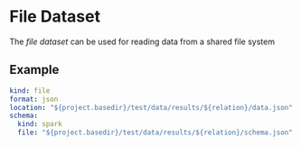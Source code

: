 # File Dataset

The *file dataset* can be used for reading data from a shared file system

## Example
```yaml
kind: file
format: json
location: "${project.basedir}/test/data/results/${relation}/data.json"
schema:
  kind: spark
  file: "${project.basedir}/test/data/results/${relation}/schema.json"
```
